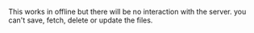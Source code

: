 This works in offline but there will be no interaction with the server. you can't save, fetch, delete or update the files.
